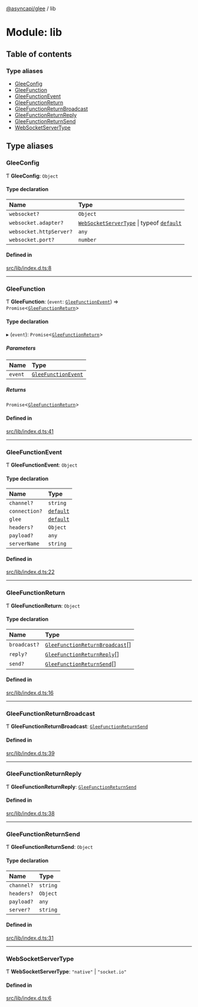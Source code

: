 [@asyncapi/glee](../README.md) / lib

# Module: lib

## Table of contents

### Type aliases

- [GleeConfig](lib.md#gleeconfig)
- [GleeFunction](lib.md#gleefunction)
- [GleeFunctionEvent](lib.md#gleefunctionevent)
- [GleeFunctionReturn](lib.md#gleefunctionreturn)
- [GleeFunctionReturnBroadcast](lib.md#gleefunctionreturnbroadcast)
- [GleeFunctionReturnReply](lib.md#gleefunctionreturnreply)
- [GleeFunctionReturnSend](lib.md#gleefunctionreturnsend)
- [WebSocketServerType](lib.md#websocketservertype)

## Type aliases

### GleeConfig

Ƭ **GleeConfig**: `Object`

#### Type declaration

| Name | Type |
| :------ | :------ |
| `websocket?` | `Object` |
| `websocket.adapter?` | [`WebSocketServerType`](lib.md#websocketservertype) \| typeof [`default`](../classes/lib_adapter.default.md) |
| `websocket.httpServer?` | `any` |
| `websocket.port?` | `number` |

#### Defined in

[src/lib/index.d.ts:8](https://github.com/fmvilas/glee/blob/039da07/src/lib/index.d.ts#L8)

___

### GleeFunction

Ƭ **GleeFunction**: (`event`: [`GleeFunctionEvent`](lib.md#gleefunctionevent)) => `Promise`<[`GleeFunctionReturn`](lib.md#gleefunctionreturn)\>

#### Type declaration

▸ (`event`): `Promise`<[`GleeFunctionReturn`](lib.md#gleefunctionreturn)\>

##### Parameters

| Name | Type |
| :------ | :------ |
| `event` | [`GleeFunctionEvent`](lib.md#gleefunctionevent) |

##### Returns

`Promise`<[`GleeFunctionReturn`](lib.md#gleefunctionreturn)\>

#### Defined in

[src/lib/index.d.ts:41](https://github.com/fmvilas/glee/blob/039da07/src/lib/index.d.ts#L41)

___

### GleeFunctionEvent

Ƭ **GleeFunctionEvent**: `Object`

#### Type declaration

| Name | Type |
| :------ | :------ |
| `channel?` | `string` |
| `connection?` | [`default`](../classes/lib_connection.default.md) |
| `glee` | [`default`](../classes/lib_glee.default.md) |
| `headers?` | `Object` |
| `payload?` | `any` |
| `serverName` | `string` |

#### Defined in

[src/lib/index.d.ts:22](https://github.com/fmvilas/glee/blob/039da07/src/lib/index.d.ts#L22)

___

### GleeFunctionReturn

Ƭ **GleeFunctionReturn**: `Object`

#### Type declaration

| Name | Type |
| :------ | :------ |
| `broadcast?` | [`GleeFunctionReturnBroadcast`](lib.md#gleefunctionreturnbroadcast)[] |
| `reply?` | [`GleeFunctionReturnReply`](lib.md#gleefunctionreturnreply)[] |
| `send?` | [`GleeFunctionReturnSend`](lib.md#gleefunctionreturnsend)[] |

#### Defined in

[src/lib/index.d.ts:16](https://github.com/fmvilas/glee/blob/039da07/src/lib/index.d.ts#L16)

___

### GleeFunctionReturnBroadcast

Ƭ **GleeFunctionReturnBroadcast**: [`GleeFunctionReturnSend`](lib.md#gleefunctionreturnsend)

#### Defined in

[src/lib/index.d.ts:39](https://github.com/fmvilas/glee/blob/039da07/src/lib/index.d.ts#L39)

___

### GleeFunctionReturnReply

Ƭ **GleeFunctionReturnReply**: [`GleeFunctionReturnSend`](lib.md#gleefunctionreturnsend)

#### Defined in

[src/lib/index.d.ts:38](https://github.com/fmvilas/glee/blob/039da07/src/lib/index.d.ts#L38)

___

### GleeFunctionReturnSend

Ƭ **GleeFunctionReturnSend**: `Object`

#### Type declaration

| Name | Type |
| :------ | :------ |
| `channel?` | `string` |
| `headers?` | `Object` |
| `payload?` | `any` |
| `server?` | `string` |

#### Defined in

[src/lib/index.d.ts:31](https://github.com/fmvilas/glee/blob/039da07/src/lib/index.d.ts#L31)

___

### WebSocketServerType

Ƭ **WebSocketServerType**: ``"native"`` \| ``"socket.io"``

#### Defined in

[src/lib/index.d.ts:6](https://github.com/fmvilas/glee/blob/039da07/src/lib/index.d.ts#L6)
